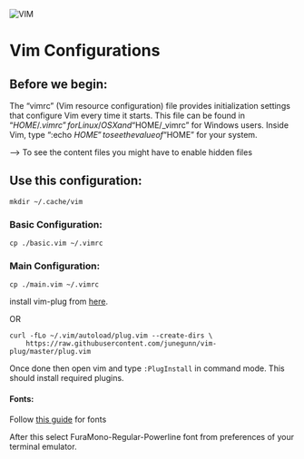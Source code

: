 ![VIM](https://dnp4pehkvoo6n.cloudfront.net/43c5af597bd5c1a64eb1829f011c208f/as/Ultimate%20Vimrc.svg)
# Vim Configurations

## Before we begin:
The “vimrc” (Vim resource configuration) file provides initialization settings that configure Vim every time it starts. This file can be found in “$HOME/.vimrc” for Linux/OSX and “$HOME/_vimrc” for Windows users. Inside Vim, type “:echo $HOME” to see the value of “$HOME” for your system.

--> To see the content files you might have to enable hidden files

## Use this configuration:

`mkdir ~/.cache/vim`

### Basic Configuration:
`cp ./basic.vim ~/.vimrc`

### Main Configuration:

`cp ./main.vim ~/.vimrc`

install vim-plug from [here](https://github.com/junegunn/vim-plug).

OR
```
curl -fLo ~/.vim/autoload/plug.vim --create-dirs \
    https://raw.githubusercontent.com/junegunn/vim-plug/master/plug.vim
```
Once done then open vim and type `:PlugInstall` in command mode.
This should install required plugins.


#### Fonts:
Follow [this guide](../fonts/Readme.md) for fonts

After this select FuraMono-Regular-Powerline font from preferences of your terminal emulator.
